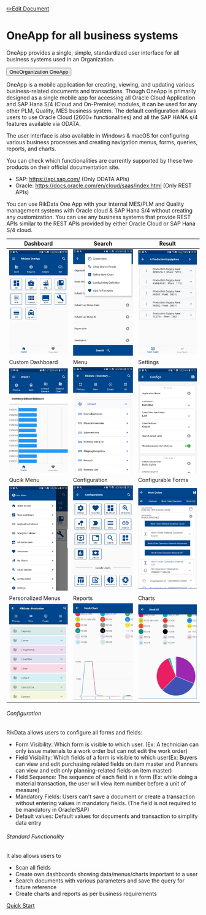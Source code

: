 <span class="top-message float-right">[:pencil2:Edit Document](https://github.com/rikdata/rikdata.github.io/edit/main/README.md)</span>

<div class="jumbotron jumbotron-fluid">
  <div class="container">
    <h1 class="display-4">OneApp for all business systems</h1>
    <p class="lead">OneApp provides a single, simple, standardized user interface for all business systems used in an Organization.<br> </p><button type="button" class="btn btn-info">OneOrganization OneApp</button>
  </div>
</div>

OneApp is a mobile application for creating, viewing, and updating various business-related documents and transactions. Though OneApp is primarily designed as a single mobile app for accessing all Oracle Cloud Application and SAP Hana S/4 (Cloud and On-Premise) modules, it can be used for any other PLM, Quality, MES business system. The default configuration allows users to use Oracle Cloud (2600+ functionalities) and all the SAP HANA s/4 features available via ODATA. 

The user interface is also available in Windows & macOS for configuring various business processes and creating navigation menus, forms, queries, reports, and charts.

<div class="alert alert-secondary" role="alert">
 You can check which functionalities are currently supported by these two products on their official documentation site.
 <ul><li>SAP: <a href="https://api.sap.com/">https://api.sap.com/</a> (Only ODATA APIs)</li>
 <li>Oracle: <a href="https://docs.oracle.com/en/cloud/saas/index.html">https://docs.oracle.com/en/cloud/saas/index.html</a> (Only REST APIs)
</li>
 </ul>
</div>

You can use RikData One App with your internal MES/PLM and Quality management systems with Oracle cloud & SAP Hana S/4 without creating any customization. You can use any business systems that provide REST APIs similar to the REST APIs provided by either Oracle Cloud or SAP Hana S/4 cloud. 


| Dashboard  | Search | Result |
| ------------- | ------------- | ------------- |
| <img src="/images/ScreenShots/basic/Screenshot_20201102-011149.jpg" width="250"/> | <img src="/images/ScreenShots/basic/Screenshot_20201102-011429.jpg" width="250"/>  | <img src="/images/ScreenShots/basic/Screenshot_20201102-011506.jpg" width="250"/>  |
| Custom Dashboard  | Menu | Settings |
| <img src="/images/ScreenShots/dashboard/Screenshot_20201102-132746.jpg" width="250"/> | <img src="/images/ScreenShots/basic/Screenshot_20201102-011412.jpg" width="250"/>  | <img src="/images/ScreenShots/basic/Screenshot_20201102-011220.jpg" width="250"/>  |
| Qucik Menu  | Configuration | Configurable Forms |
| <img src="/images/ScreenShots/basic/Screenshot_20201102-011158.jpg" width="250"/> | <img src="/images/ScreenShots/basic/Screenshot_20201102-011210.jpg" width="250"/>  | <img src="/images/ScreenShots/document/levels/rikdata_documents_level_4_01.JPG" width="250"/>  |
| Personalized Menus  | Reports  | Charts |
| <img src="/images/ScreenShots/dashboard/rikdata_dashboard_05.JPG" width="250"/> | <img src="/images/ScreenShots/document/sap/stock2/rikdata_sap_stock_11.JPG" width="250"/>  | <img src="/images/ScreenShots/document/sap/stock2/rikdata_sap_stock_12.JPG" width="250"/>  |



###### Configuration
RikData allows users to configure all forms and fields: 
* Form Visibility: Which form is visible to which user. (Ex: A technician can only issue materials to a work order but can not edit the work order) 
* Field Visibility: Which fields of a form is visible to which user(Ex: Buyers can view and edit purchasing related fields on item master and Planners can view and edit only planning-related fields on item master)
* Field Sequence: The sequence of each field in a form (Ex: while doing a material transaction, the user will view item number before a unit of measure)
* Mandatory Fields: Users can't save a document or create a transaction without entering values in mandatory fields. (The field is not required to be mandatory in Oracle/SAP)
* Default values: Default values for documents and transaction to simplify data entry

###### Standard Functionality
It also allows users to
* Scan all fields
* Create own dashboards showing data/menus/charts important to a user
* Search documents with various parameters and save the query for future reference
* Create charts and reports as per business requirements

<a class="btn btn-light float-right" href="#/quickstart/?id=one-time-configuration" role="button">Quick Start</a>
